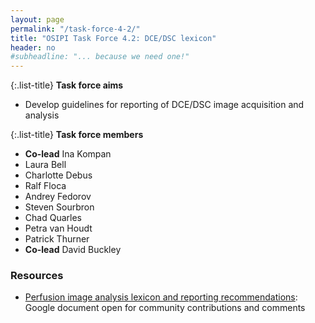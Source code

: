 ```yaml
---
layout: page
permalink: "/task-force-4-2/"
title: "OSIPI Task Force 4.2: DCE/DSC lexicon"
header: no
#subheadline: "... because we need one!"
---
```


{:.list-title}
**Task force aims**

- Develop guidelines for reporting of DCE/DSC image acquisition and analysis

{:.list-title}
**Task force members**

- **Co-lead** Ina Kompan
- Laura Bell
- Charlotte Debus
- Ralf Floca
- Andrey Fedorov
- Steven Sourbron
- Chad Quarles
- Petra van Houdt
- Patrick Thurner
- **Co-lead** David Buckley


### Resources

* [Perfusion image analysis lexicon and reporting recommendations](http://bit.ly/perfusion-reporting): Google document open for community contributions and comments

